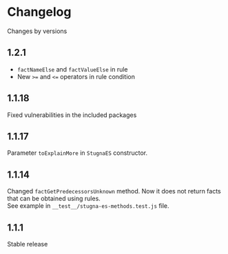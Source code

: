 # Changelog
Changes by versions

## 1.2.1
* `factNameElse` and `factValueElse` in rule 
* New `>=` and `<=` operators in rule condition 

## 1.1.18
Fixed vulnerabilities in the included packages

## 1.1.17
Parameter `toExplainMore` in `StugnaES` constructor.

## 1.1.14
Changed `factGetPredecessorsUnknown` method. Now it does not return facts that can be obtained using rules.   
See example in `__test__/stugna-es-methods.test.js` file.

## 1.1.1
Stable release